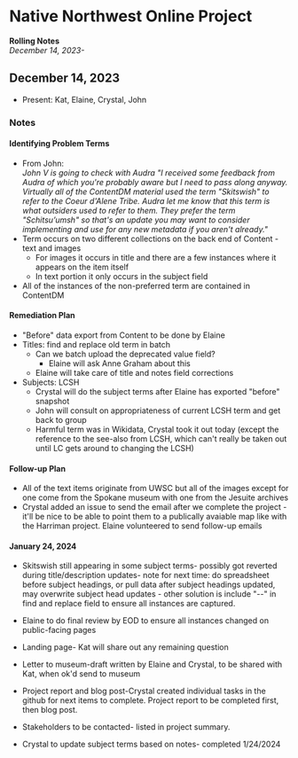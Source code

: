 # Native Northwest Online Project
**Rolling Notes** <br>
_December 14, 2023-_
## December 14, 2023
* Present: Kat, Elaine, Crystal, John
### Notes
#### Identifying Problem Terms
* From John: <br>
  _John V is going to check with Audra "I received some feedback from Audra of which you're probably aware but I need to pass along anyway. Virtually all of the ContentDM material used the term "Skitswish" to refer to the Coeur d'Alene Tribe. Audra let me know that this term is what outsiders used to refer to them. They prefer the term "Schitsu’umsh" so that's an update you may want to consider implementing and use for any new metadata if you aren't already."_ 
* Term occurs on two different collections on the back end of Content - text and images
    * For images it occurs in title and there are a few instances where it appears on the item itself
    * In text portion it only occurs in the subject field
* All of the instances of the non-preferred term are contained in ContentDM
#### Remediation Plan
* "Before" data export from Content to be done by Elaine
* Titles: find and replace old term in batch
    * Can we batch upload the deprecated value field?
        * Elaine will ask Anne Graham about this   
    * Elaine will take care of title and notes field corrections
* Subjects: LCSH
    * Crystal will do the subject terms after Elaine has exported "before" snapshot
    * John will consult on appropriateness of current LCSH term and get back to group
    * Harmful term was in Wikidata, Crystal took it out today (except the reference to the see-also from LCSH, which can't really be taken out until LC gets around to changing the LCSH)
#### Follow-up Plan
* All of the text items originate from UWSC but all of the images except for one come from the Spokane museum with one from the Jesuite archives
* Crystal added an issue to send the email after we complete the project - it'll be nice to be able to point them to a publically avaiable map like with the Harriman project. Elaine volunteered to send follow-up emails

#### January 24, 2024

* Skitswish still appearing in some subject terms- possibly got reverted during title/description updates- note for next time: do spreadsheet before subject headings, or pull data after subject headings updated, may overwrite subject head updates - other solution is include "--" in find and replace field to ensure all instances are captured.
* Elaine to do final review by EOD to ensure all instances changed on public-facing pages

* Landing page- Kat will share out any remaining question

* Letter to museum-draft written by Elaine and Crystal, to be shared with Kat, when ok'd send to museum

* Project report and blog post-Crystal created individual tasks in the github for next items to complete. Project report to be completed first, then blog post.
* Stakeholders to be contacted- listed in project summary.

* Crystal to update subject terms based on notes- completed 1/24/2024

